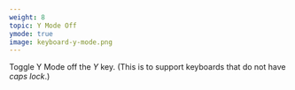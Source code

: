 ```yaml
---
weight: 8
topic: Y Mode Off
ymode: true
image: keyboard-y-mode.png
---
```

Toggle Y Mode off the _Y_ key. (This is to support keyboards that do not have _caps lock_.)
